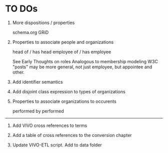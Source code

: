 # TO DOs
    
1.  More dispositions / properties
  
     schema.org
     GRiD
	
1. Properties to associate people and organizations

	head of / has head
	employee of / has employee
	
	See Early Thoughts on roles
	Analogous to membership modeling
	W3C "posts" may be more general, not just employee, but appointee and other.
   
1. Add identifier semantics
   
1. Add disjoint class expression to types of organizations

1. Properties to associate organizations to occurents

    performed by
    performed

---

1.  Add VIVO cross references to terms

1.  Add a table of cross references to the conversion chapter

1.  Update VIVO-ETL script.   Add to data folder

    
    